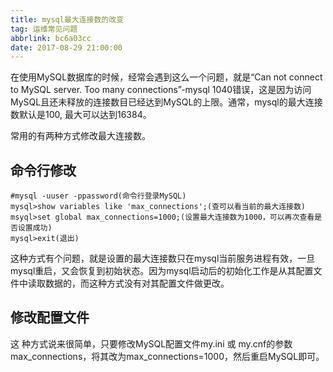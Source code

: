 ```yaml
---
title: mysql最大连接数的改变
tag: 运维常见问题
abbrlink: bc6a03cc
date: 2017-08-29 21:00:00
---
```


在使用MySQL数据库的时候，经常会遇到这么一个问题，就是“Can not connect to MySQL server. Too many connections”-mysql 1040错误，这是因为访问MySQL且还未释放的连接数目已经达到MySQL的上限。通常，mysql的最大连接数默认是100, 最大可以达到16384。

<!--more-->

常用的有两种方式修改最大连接数。

## 命令行修改

```
#mysql -uuser -ppassword(命令行登录MySQL)
mysql>show variables like 'max_connections';(查可以看当前的最大连接数)
msyql>set global max_connections=1000;(设置最大连接数为1000，可以再次查看是否设置成功)
mysql>exit(退出)
```

这种方式有个问题，就是设置的最大连接数只在mysql当前服务进程有效，一旦mysql重启，又会恢复到初始状态。因为mysql启动后的初始化工作是从其配置文件中读取数据的，而这种方式没有对其配置文件做更改。

## 修改配置文件

这 种方式说来很简单，只要修改MySQL配置文件my.ini 或 my.cnf的参数max_connections，将其改为max_connections=1000，然后重启MySQL即可。